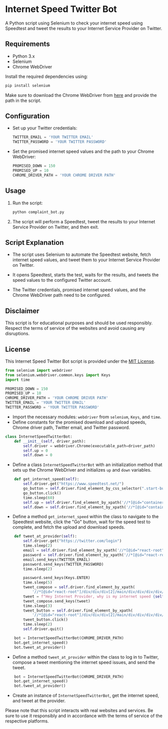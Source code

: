 
# Internet Speed Twitter Bot

A Python script using Selenium to check your internet speed using Speedtest and tweet the results to your Internet Service Provider on Twitter.

## Requirements

- Python 3.x
- Selenium
- Chrome WebDriver

Install the required dependencies using:

```bash
pip install selenium
```

Make sure to download the Chrome WebDriver from [here](https://sites.google.com/chromium.org/driver/) and provide the path in the script.

## Configuration

- Set up your Twitter credentials:
  ```python
  TWITTER_EMAIL = 'YOUR TWITTER EMAIL'
  TWITTER_PASSWORD = 'YOUR TWITTER PASSWORD'
  ```

- Set the promised internet speed values and the path to your Chrome WebDriver:
  ```python
  PROMISED_DOWN = 150
  PROMISED_UP = 10
  CHROME_DRIVER_PATH = 'YOUR CHROME DRIVER PATH'
  ```

## Usage

1. Run the script:
    ```bash
    python complaint_bot.py
    ```

2. The script will perform a Speedtest, tweet the results to your Internet Service Provider on Twitter, and then exit.

## Script Explanation

- The script uses Selenium to automate the Speedtest website, fetch internet speed values, and tweet them to your Internet Service Provider on Twitter.

- It opens Speedtest, starts the test, waits for the results, and tweets the speed values to the configured Twitter account.

- The Twitter credentials, promised internet speed values, and the Chrome WebDriver path need to be configured.

## Disclaimer

This script is for educational purposes and should be used responsibly. Respect the terms of service of the websites and avoid causing any disruptions.

## License

This Internet Speed Twitter Bot script is provided under the [MIT License](LICENSE).




```python
from selenium import webdriver
from selenium.webdriver.common.keys import Keys
import time

PROMISED_DOWN = 150
PROMISED_UP = 10
CHROME_DRIVER_PATH = 'YOUR CHROME DRIVER PATH'
TWITTER_EMAIL = 'YOUR TWITTER EMAIL'
TWITTER_PASSWORD = 'YOUR TWITTER PASSWORD'
```

- Import the necessary modules: `webdriver` from `selenium`, `Keys`, and `time`.
- Define constants for the promised download and upload speeds, Chrome driver path, Twitter email, and Twitter password.

```python
class InternetSpeedTwitterBot:
    def __init__(self, driver_path):
        self.driver = webdriver.Chrome(executable_path=driver_path)
        self.up = 0
        self.down = 0
```

- Define a class `InternetSpeedTwitterBot` with an initialization method that sets up the Chrome WebDriver and initializes `up` and `down` variables.

```python
    def get_internet_speed(self):
        self.driver.get("https://www.speedtest.net/")
        go_button = self.driver.find_element_by_css_selector(".start-button a")
        go_button.click()
        time.sleep(60)
        self.up = self.driver.find_element_by_xpath('//*[@id="container"]/div/div[3]/div/div/div/div[2]/div[3]/div[3]/div/div[3]/div/div/div[2]/div[1]/div[2]/div/div[2]/span').text
        self.down = self.driver.find_element_by_xpath('//*[@id="container"]/div/div[3]/div/div/div/div[2]/div[3]/div[3]/div/div[3]/div/div/div[2]/div[1]/div[3]/div/div[2]/span').text
```

- Define a method `get_internet_speed` within the class to navigate to the Speedtest website, click the "Go" button, wait for the speed test to complete, and fetch the upload and download speeds.

```python
    def tweet_at_provider(self):
        self.driver.get("https://twitter.com/login")
        time.sleep(2)
        email = self.driver.find_element_by_xpath('//*[@id="react-root"]/div/div/div[2]/main/div/div/div[1]/form/div/div[1]/label/div/div[2]/div/input')
        password = self.driver.find_element_by_xpath('//*[@id="react-root"]/div/div/div[2]/main/div/div/div[1]/form/div/div[2]/label/div/div[2]/div/input')
        email.send_keys(TWITTER_EMAIL)
        password.send_keys(TWITTER_PASSWORD)
        time.sleep(2)

        password.send_keys(Keys.ENTER)
        time.sleep(5)
        tweet_compose = self.driver.find_element_by_xpath(
            '//*[@id="react-root"]/div/div/div[2]/main/div/div/div/div/div/div[2]/div/div[2]/div[1]/div/div/div/div[2]/div[1]/div/div/div/div/div/div/div/div/div/div[1]/div/div/div/div[2]/div/div/div/div')
        tweet = f"Hey Internet Provider, why is my internet speed {self.down}down/{self.up}up when I pay for {PROMISED_DOWN}down/{PROMISED_UP}up?"
        tweet_compose.send_keys(tweet)
        time.sleep(3)
        tweet_button = self.driver.find_element_by_xpath(
            '//*[@id="react-root"]/div/div/div[2]/main/div/div/div/div/div/div[2]/div/div[2]/div[1]/div/div/div/div[2]/div[4]/div/div/div[2]/div[3]')
        tweet_button.click()
        time.sleep(2)
        self.driver.quit()

    bot = InternetSpeedTwitterBot(CHROME_DRIVER_PATH)
    bot.get_internet_speed()
    bot.tweet_at_provider()
```

- Define a method `tweet_at_provider` within the class to log in to Twitter, compose a tweet mentioning the internet speed issues, and send the tweet.

```python
    bot = InternetSpeedTwitterBot(CHROME_DRIVER_PATH)
    bot.get_internet_speed()
    bot.tweet_at_provider()
```

- Create an instance of `InternetSpeedTwitterBot`, get the internet speed, and tweet at the provider.


Please note that this script interacts with real websites and services. Be sure to use it responsibly and in accordance with the terms of service of the respective platforms.